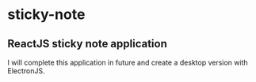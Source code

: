 # sticky-note
## ReactJS sticky note application
I will complete this application in future and create a desktop version with ElectronJS.
